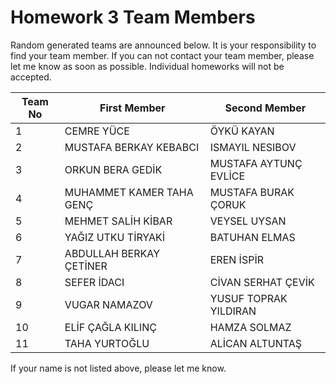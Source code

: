# Homework 3 Team Members

Random generated teams are announced below. It is your responsibility to find your team member.
If you can not contact your team member, please let me know as soon as possible. Individual homeworks will not be accepted.

| Team No	| First Member	|   Second Member       |
|---------	|-------------------------	|-----------------
| 1	|CEMRE YÜCE	|ÖYKÜ KAYAN
| 2	|MUSTAFA BERKAY KEBABCI	|ISMAYIL NESIBOV
| 3	|ORKUN BERA GEDİK	|MUSTAFA AYTUNÇ EVLİCE
| 4	|MUHAMMET KAMER TAHA GENÇ	|MUSTAFA BURAK ÇORUK
| 5	|MEHMET SALİH KİBAR	|VEYSEL UYSAN
| 6	|YAĞIZ UTKU TİRYAKİ	|BATUHAN ELMAS
| 7	|ABDULLAH BERKAY ÇETİNER	|EREN İSPİR
| 8	|SEFER İDACI	|CİVAN SERHAT ÇEVİK
| 9	|VUGAR NAMAZOV	|YUSUF TOPRAK YILDIRAN
| 10	|ELİF ÇAĞLA KILINÇ	|HAMZA SOLMAZ
| 11	|TAHA YURTOĞLU	|ALİCAN ALTUNTAŞ

If your name is not listed above, please let me know.
